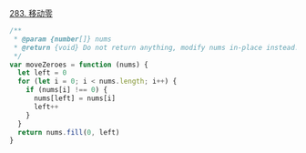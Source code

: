 [283. 移动零](https://leetcode-cn.com/problems/move-zeroes/)

```javascript
/**
 * @param {number[]} nums
 * @return {void} Do not return anything, modify nums in-place instead.
 */
var moveZeroes = function (nums) {
  let left = 0
  for (let i = 0; i < nums.length; i++) {
    if (nums[i] !== 0) {
      nums[left] = nums[i]
      left++
    }
  }
  return nums.fill(0, left)
}
```
